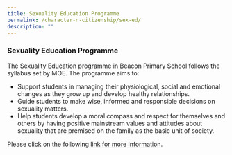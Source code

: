 ```yaml
---
title: Sexuality Education Programme
permalink: /character-n-citizenship/sex-ed/
description: ""
---
```

### Sexuality Education Programme

The Sexuality Education programme in Beacon Primary School follows the syllabus set by MOE. The programme aims to:

*   Support students in managing their physiological, social and emotional changes as they grow up and develop healthy relationships.
*   Guide students to make wise, informed and responsible decisions on sexuality matters.
*   Help students develop a moral compass and respect for themselves and others by having positive mainstream values and attitudes about sexuality that are premised on the family as the basic unit of society.

Please click on the following [link for more information](/files/SexEd2022.pdf).